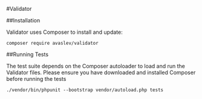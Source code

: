 #Validator

##Installation

Validator uses Composer to install and update:

    composer require avaslev/validator

##Running Tests

The test suite depends on the Composer autoloader to load and run the Validator files. Please ensure you have downloaded and installed Composer before running the tests

    ./vendor/bin/phpunit --bootstrap vendor/autoload.php tests
